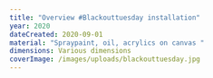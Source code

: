 ```yaml
---
title: "Overview #Blackouttuesday installation"
year: 2020
dateCreated: 2020-09-01
material: "Spraypaint, oil, acrylics on canvas "
dimensions: Various dimensions
coverImage: /images/uploads/blackouttuesday.jpg
---
```

